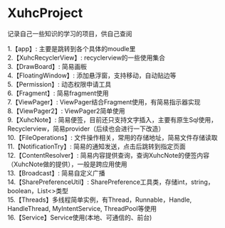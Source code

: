 # XuhcProject
记录自己一些知识的学习的项目，供自己查阅

1.【app】: 主要是跳转到各个具体的moudle里  
2.【XuhcRecyclerView】: recyclerview的一些使用集合  
3.【DrawBoard】: 简易画板  
4.【FloatingWindow】: 添加悬浮窗，支持移动，自动贴边等  
5.【Permission】: 动态权限申请工具  
6.【Fragment】: 简易fragment使用  
7.【ViewPager】: ViewPager结合Fragment使用，有简易指示器实现  
8.【ViewPager2】: ViewPager2简单使用  
9.【XuhcNote】: 简易便签，目前还只支持文字插入，主要有原生Sql使用，Recyclerview，简易provider（后续也会进行一下改造）  
10.【FileOperations】: 文件操作相关，常用的存储地址，简易文件存储读取  
11.【NotificationTry】: 简易的通知发送，点击后跳转到指定页面  
12.【ContentResolver】: 简易内容提供查询，查询XuhcNote的便签内容（XuhcNote做的提供），一般是跨应用使用  
13.【Broadcast】: 简易自定义广播  
14.【SharePreferenceUtil】: SharePreference工具类，存储int，string，boolean，List<>类型  
15.【Threads】多线程简单实例，有Thread，Runnable，Handle, HandleThread, MyIntentService, ThreadPool等使用  
16.【Service】Service使用(本地、可通信的、前台)